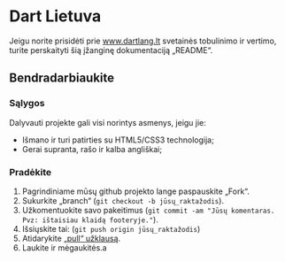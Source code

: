 ﻿Dart Lietuva
===

Jeigu norite prisidėti prie www.dartlang.lt svetainės tobulinimo ir vertimo, turite perskaityti šią 
įžanginę dokumentaciją „README“.

Bendradarbiaukite
---

### Sąlygos

Dalyvauti projekte gali visi norintys asmenys, jeigu jie:

* Išmano ir turi patirties su HTML5/CSS3 technologija;
* Gerai supranta, rašo ir kalba angliškai;

### Pradėkite

1. Pagrindiniame mūsų github projekto lange paspauskite „Fork“.
2. Sukurkite „branch“ (`git checkout -b jūsų_raktažodis`).
3. Užkomentuokite savo pakeitimus (`git commit -am "Jūsų komentaras. Pvz: ištaisiau klaidą footeryje."`).
4. Išsiųskite tai: (`git push origin jūsų_raktažodis`)
5. Atidarykite [„pull“ užklausą](https://github.com/3Dev/dartlang.lt/pulls).
6. Laukite ir mėgaukitės.a